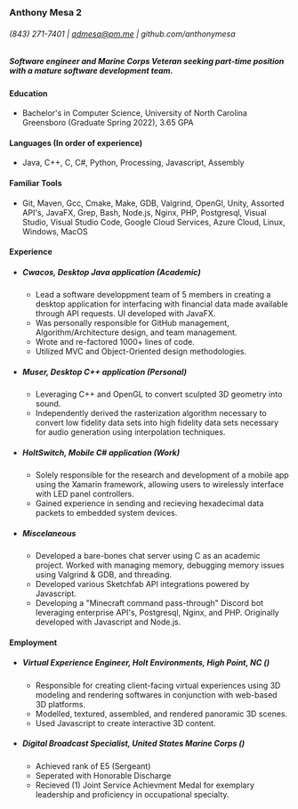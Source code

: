 ### Anthony Mesa 2
###### (843) 271-7401 | admesa@pm.me | github.com/anthonymesa
##### Software engineer and Marine Corps Veteran seeking part-time position with a mature software development team.

#### Education  
- Bachelor's in Computer Science, University of North Carolina Greensboro (Graduate Spring 2022), 3.65 GPA

#### Languages (In order of experience)  
- Java, C++, C, C#, Python, Processing, Javascript, Assembly

#### Familiar Tools  
- Git, Maven, Gcc, Cmake, Make, GDB, Valgrind, OpenGl, Unity, Assorted API's, JavaFX, Grep, Bash, Node.js, Nginx, PHP, Postgresql, Visual Studio, Visual Studio Code, Google Cloud Services, Azure Cloud, Linux, Windows, MacOS

#### Experience
- ##### Cwacos, Desktop Java application (Academic)
  - Lead a software developpment team of 5 members in creating a desktop application for interfacing with financial data made available through API requests. UI developed with JavaFX.
  - Was personally responsible for GitHub management, Algorithm/Architecture design, and team management.
  - Wrote and re-factored 1000+ lines of code.
  - Utilized MVC and Object-Oriented design methodologies.

- ##### Muser, Desktop C++ application (Personal)
  - Leveraging C++ and OpenGL to convert sculpted 3D geometry into sound.
  - Independently derived the rasterization algorithm necessary to convert low fidelity data sets into high fidelity data sets necessary for audio generation using interpolation techniques.

- ##### HoltSwitch, Mobile C# application (Work)
  - Solely responsible for the research and development of a mobile app using the Xamarin framework, allowing users to wirelessly interface with LED panel controllers.
  - Gained experience in sending and recieving hexadecimal data packets to embedded system devices.

- ##### Miscelaneous
  - Developed a bare-bones chat server using C as an academic project. Worked with managing memory, debugging memory issues using Valgrind & GDB, and threading. 
  - Developed various Sketchfab API integrations powered by Javascript.
  - Developing a "Minecraft command pass-through" Discord bot leveraging enterprise API's, Postgresql, Nginx, and PHP. Originally developed with Javascript and Node.js.

#### Employment
- ##### Virtual Experience Engineer, Holt Environments, High Point, NC ()
  - Responsible for creating client-facing virtual experiences using 3D modeling and rendering softwares in conjunction with web-based 3D platforms.
  - Modelled, textured, assembled, and rendered panoramic 3D scenes.
  - Used Javascript to create interactive 3D content.

- ##### Digital Broadcast Specialist, United States Marine Corps ()
  - Achieved rank of E5 (Sergeant)
  - Seperated with Honorable Discharge
  - Recieved (1) Joint Service Achievment Medal for exemplary leadership and proficiency in occupational specialty.
